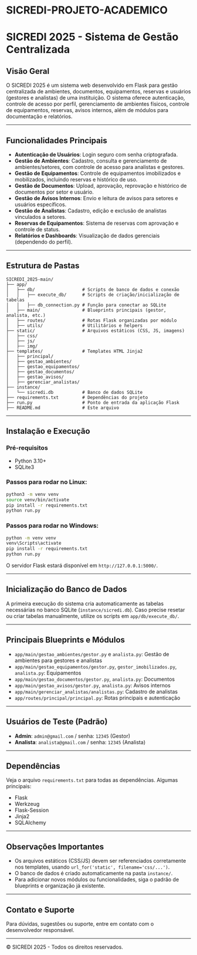 # SICREDI-PROJETO-ACADEMICO

# SICREDI 2025 - Sistema de Gestão Centralizada

## Visão Geral
O SICREDI 2025 é um sistema web desenvolvido em Flask para gestão centralizada de ambientes, documentos, equipamentos, reservas e usuários (gestores e analistas) de uma instituição. O sistema oferece autenticação, controle de acesso por perfil, gerenciamento de ambientes físicos, controle de equipamentos, reservas, avisos internos, além de módulos para documentação e relatórios.

---

## Funcionalidades Principais
- **Autenticação de Usuários**: Login seguro com senha criptografada.
- **Gestão de Ambientes**: Cadastro, consulta e gerenciamento de ambientes/setores, com controle de acesso para analistas e gestores.
- **Gestão de Equipamentos**: Controle de equipamentos imobilizados e mobilizados, incluindo reservas e histórico de uso.
- **Gestão de Documentos**: Upload, aprovação, reprovação e histórico de documentos por setor e usuário.
- **Gestão de Avisos Internos**: Envio e leitura de avisos para setores e usuários específicos.
- **Gestão de Analistas**: Cadastro, edição e exclusão de analistas vinculados a setores.
- **Reservas de Equipamentos**: Sistema de reservas com aprovação e controle de status.
- **Relatórios e Dashboards**: Visualização de dados gerenciais (dependendo do perfil).

---

## Estrutura de Pastas
```
SICREDI_2025-main/
├── app/
│   ├── db/                  # Scripts de banco de dados e conexão
│   │   ├── execute_db/      # Scripts de criação/inicialização de tabelas
│   │   ├── db_connection.py # Função para conectar ao SQLite
│   ├── main/                # Blueprints principais (gestor, analista, etc.)
│   ├── routes/              # Rotas Flask organizadas por módulo
│   ├── utils/               # Utilitários e helpers
├── static/                  # Arquivos estáticos (CSS, JS, imagens)
│   ├── css/
│   ├── js/
│   ├── img/
├── templates/               # Templates HTML Jinja2
│   ├── principal/
│   ├── gestao_ambientes/
│   ├── gestao_equipamentos/
│   ├── gestao_documentos/
│   ├── gestao_avisos/
│   ├── gerenciar_analistas/
├── instance/
│   └── sicredi.db           # Banco de dados SQLite
├── requirements.txt         # Dependências do projeto
├── run.py                   # Ponto de entrada da aplicação Flask
├── README.md                # Este arquivo
```

---

## Instalação e Execução

### Pré-requisitos
- Python 3.10+
- SQLite3

### Passos para rodar no Linux:
```bash
python3 -m venv venv
source venv/bin/activate
pip install -r requirements.txt
python run.py
```

### Passos para rodar no Windows:
```bat
python -m venv venv
venv\Scripts\activate
pip install -r requirements.txt
python run.py
```

O servidor Flask estará disponível em `http://127.0.0.1:5000/`.

---

## Inicialização do Banco de Dados
A primeira execução do sistema cria automaticamente as tabelas necessárias no banco SQLite (`instance/sicredi.db`). Caso precise resetar ou criar tabelas manualmente, utilize os scripts em `app/db/execute_db/`.

---

## Principais Blueprints e Módulos
- `app/main/gestao_ambientes/gestor.py` e `analista.py`: Gestão de ambientes para gestores e analistas
- `app/main/gestao_equipamentos/gestor.py`, `gestor_imobilizados.py`, `analista.py`: Equipamentos
- `app/main/gestao_documentos/gestor.py`, `analista.py`: Documentos
- `app/main/gestao_avisos/gestor.py`, `analista.py`: Avisos internos
- `app/main/gerenciar_analistas/analistas.py`: Cadastro de analistas
- `app/routes/principal/principal.py`: Rotas principais e autenticação

---

## Usuários de Teste (Padrão)
- **Admin**: `admin@gmail.com` / senha: `12345` (Gestor)
- **Analista**: `analista@gmail.com` / senha: `12345` (Analista)

---

## Dependências
Veja o arquivo `requirements.txt` para todas as dependências. Algumas principais:
- Flask
- Werkzeug
- Flask-Session
- Jinja2
- SQLAlchemy

---

## Observações Importantes
- Os arquivos estáticos (CSS/JS) devem ser referenciados corretamente nos templates, usando `url_for('static', filename='css/...')`.
- O banco de dados é criado automaticamente na pasta `instance/`.
- Para adicionar novos módulos ou funcionalidades, siga o padrão de blueprints e organização já existente.

---

## Contato e Suporte
Para dúvidas, sugestões ou suporte, entre em contato com o desenvolvedor responsável.

---

© SICREDI 2025 - Todos os direitos reservados.
